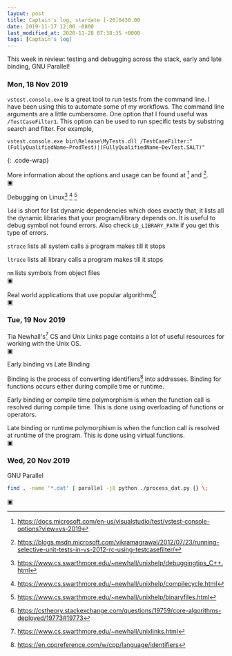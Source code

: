 ```yaml
---
layout: post
title: Captain's log, stardate [-26]0430.00
date: 2019-11-17 12:00 -0800
last_modified_at: 2020-11-28 07:38:35 +0000
tags: [Captain's log]
---
```


This week in review: testing and debugging across the stack, early and late
binding, GNU Parallel!

<!-- more -->

### Mon, 18 Nov 2019

`vstest.console.exe` is a great tool to run tests from the command line. I have
been using this to automate some of my workflows. The command line arguments
are a little cumbersome. One option that I found useful was `/TestCaseFilter1`.
This option can be used to run specific tests by substring search and filter.
For example,

```Batchfile
vstest.console.exe bin\Release\MyTests.dll /TestCaseFilter:"(FullyQualifiedName~ProdTest)|(FullyQualifiedName~DevTest.SALT)"
```
{: .code-wrap}

More information about the options and usage can be found at [^1] and [^2].  
▣

Debugging on Linux[^3] [^7] [^8]

`ldd` is short for list dynamic dependencies which does exactly that, it lists
all the dynamic libraries that your program/library depends on. It is useful to
debug symbol not found errors. Also check `LD_LIBRARY_PATH` if you get this
type of errors.

`strace` lists all system calls a program makes till it stops

`ltrace` lists all library calls a program makes till it stops

`nm` lists symbols from object files  
▣

Real world applications that use popular algorithms[^4]  
▣

### Tue, 19 Nov 2019

Tia Newhall's[^5] CS and Unix Links page contains a lot of useful
resources for working with the Unix OS.  
▣

Early binding vs Late Binding

Binding is the process of converting identifiers[^6] into addresses.
Binding for functions occurs either during compile time or runtime.

Early binding or compile time polymorphism is when the function call is resolved
during compile time. This is done using overloading of functions or operators.

Late binding or runtime polymorphism is when the function call is resolved at
runtime of the program. This is done using virtual functions.  
▣

### Wed, 20 Nov 2019

GNU Parallel

```bash
find . -name '*.dat' | parallel -j8 python ./process_dat.py {} \;
```

▣

[^1]: <https://docs.microsoft.com/en-us/visualstudio/test/vstest-console-options?view=vs-2019>
[^2]: <https://blogs.msdn.microsoft.com/vikramagrawal/2012/07/23/running-selective-unit-tests-in-vs-2012-rc-using-testcasefilter/>
[^3]: <https://www.cs.swarthmore.edu/~newhall/unixhelp/debuggingtips_C++.html>
[^4]: <https://cstheory.stackexchange.com/questions/19759/core-algorithms-deployed/19773#19773>
[^5]: <https://www.cs.swarthmore.edu/~newhall/unixlinks.html>
[^6]: <https://en.cppreference.com/w/cpp/language/identifiers>
[^7]: <https://www.cs.swarthmore.edu/~newhall/unixhelp/compilecycle.html>
[^8]: <https://www.cs.swarthmore.edu/~newhall/unixhelp/binaryfiles.html>
